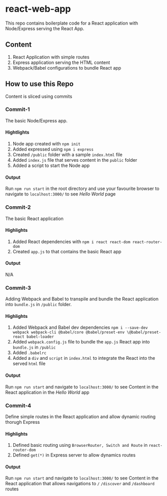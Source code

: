 # react-web-app

This repo contains boilerplate code for a React application with Node/Express serving the React App.

## Content

1. React Application with simple routes
2. Express application serving the HTML content 
3. Webpack/Babel configurations to bundle React app


## How to use this Repo 

Content is sliced using commits 

### Commit-1 

The basic Node/Express app. 

#### Hightlights 

1. Node app created with `npm init`
2. Added expressed using `npm i express`
3. Created `/public` folder with a sample `index.html` file
4. Added `index.js` file that serves content in the `public` folder
5. Added a script to start the Node app

#### Output

Run `npm run start` in the root directory and use your favourite browser to navigate to `localhost:3000/` to see *Hello World* page

### Commit-2

The basic React application

#### Highlights

1. Added React dependencies with `npm i react react-dom react-router-dom`
2. Created `app.js` to that contains the basic React app

#### Output

N/A

### Commit-3

Adding Webpack and Babel to transpile and bundle the React application into `bundle.js` in `/public` folder. 

#### Highlights

1. Added Webpack and Babel dev dependencies `npm i --save-dev webpack webpack-cli @babel/core @babel/preset-env \@babel/preset-react babel-loader`
2. Added `webpack.config.js` file to bundle the `app.js` React app into `bundle.js` in `/public`
3. Added `.babelrc`
4. Added a `div` and `script` in `index.html` to integrate the React into the served `html` file

#### Output

Run `npm run start` and navigate to `localhost:3000/` to see Content in the React application in the *Hello World* app


### Commit-4

Define simple routes in the React application and allow dynamic routing thorugh Express

#### Highlights

1. Defined basic routing using `BrowserRouter, Switch and Route` in `react-router-dom`
2. Defined `get(*)` in Express server to allow dynamics routes

#### Output

Run `npm run start` and navigate to `localhost:3000/` to see Content in the React application that allows navigations to `/` `/discover` and `/dashboard` routes


